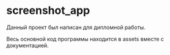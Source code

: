 # screenshot_app

Данный проект был написан для дипломной работы.

Весь основной код программы находится в assets вместе с документацией.
